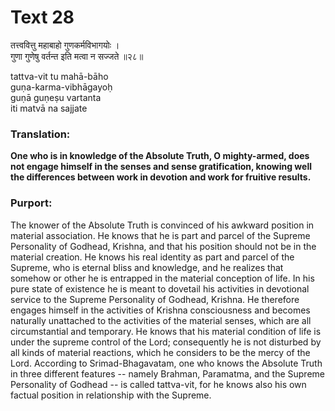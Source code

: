 # Text 28

तत्त्ववित्तु महाबाहो गुणकर्मविभागयोः ।  
गुणा गुणेषु वर्तन्त इति मत्वा न सज्जते ॥२८॥

tattva-vit tu mahā-bāho  
guṇa-karma-vibhāgayoḥ  
guṇā guṇeṣu vartanta  
iti matvā na sajjate



### Translation:

**One who is in knowledge of the Absolute Truth, O mighty-armed, does not engage himself in the senses and sense gratification, knowing well the differences between work in devotion and work for fruitive results.**

### Purport:

The knower of the Absolute Truth is convinced of his awkward position in material association. He knows that he is part and parcel of the Supreme Personality of Godhead, Krishna, and that his position should not be in the material creation. He knows his real identity as part and parcel of the Supreme, who is eternal bliss and knowledge, and he realizes that somehow or other he is entrapped in the material conception of life. In his pure state of existence he is meant to dovetail his activities in devotional service to the Supreme Personality of Godhead, Krishna. He therefore engages himself in the activities of Krishna consciousness and becomes naturally unattached to the activities of the material senses, which are all circumstantial and temporary. He knows that his material condition of life is under the supreme control of the Lord; consequently he is not disturbed by all kinds of material reactions, which he considers to be the mercy of the Lord. According to Srimad-Bhagavatam, one who knows the Absolute Truth in three different features -- namely Brahman, Paramatma, and the Supreme Personality of Godhead -- is called tattva-vit, for he knows also his own factual position in relationship with the Supreme.